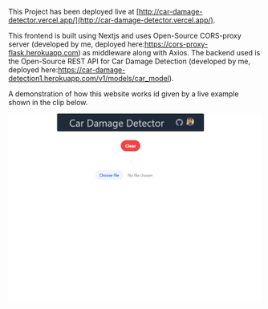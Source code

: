 This Project has been deployed live at [http://car-damage-detector.vercel.app/](http://car-damage-detector.vercel.app/).

This frontend is built using Nextjs and uses Open-Source CORS-proxy server (developed by me, deployed here:https://cors-proxy-flask.herokuapp.com) as middleware along with Axios.
The backend used is the Open-Source REST API for Car Damage Detection (developed by me, deployed here:https://car-damage-detection1.herokuapp.com/v1/models/car_model).


A demonstration of how this website works id given by a live example shown in the clip below.


![car-damage-detector.vercel.app Gif](https://github.com/Alpha-Knight-Zero/car-damage-detector/blob/main/Animation.gif)
